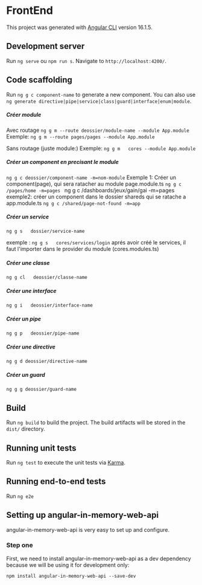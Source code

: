 # FrontEnd

This project was generated with [Angular CLI](https://github.com/angular/angular-cli) version 16.1.5.

## Development server

Run `ng serve` ou `npm run s`. Navigate to `http://localhost:4200/`.  

## Code scaffolding

Run `ng g c component-name` to generate a new component. You can also use `ng generate directive|pipe|service|class|guard|interface|enum|module`.

##### Créer module
Avec  routage
`ng g m --route deossier/module-name --module App.module`
Exemple:
`ng g m --route pages/pages --module App.module`

Sans routage (juste module:)
Exemple: 
`ng g m   cores --module App.module`
##### Créer un component en precisant le module
`ng g c deossier/component-name -m=nom-module`
Exemple 1: Créer un component(page), qui sera ratacher au module page.module.ts
`ng g c /pages/home -m=pages `
ng g c /dashboards/jeux/gain/gai -m=pages 
exemple2: créer un component dans le dossier shareds qui se ratache a app.module.ts
`ng g c /shared/page-not-found -m=app`
##### Créer un service
`ng g s   dossier/service-name`

exemple : `ng g s   cores/services/login`
aprés avoir créé le services, il faut l'importer dans le provider du module
(cores.modules.ts)
##### Créer une classe
`ng g cl   deossier/classe-name`
##### Créer une interface
`ng g i   deossier/interface-name`
##### Créer un pipe
`ng g p   deossier/pipe-name`
##### Créer une directive
`ng g d deossier/directive-name`
##### Créer un guard
`ng g g deossier/guard-name`
## Build

Run `ng build` to build the project. The build artifacts will be stored in the `dist/` directory.

## Running unit tests

Run `ng test` to execute the unit tests via [Karma](https://karma-runner.github.io).

## Running end-to-end tests

Run `ng e2e`  

## Setting up angular-in-memory-web-api
angular-in-memory-web-api is very easy to set up and configure.

### Step one
First, we need to install angular-in-memory-web-api as a dev dependency because we will be using it for development only:

```npm install angular-in-memory-web-api --save-dev```
